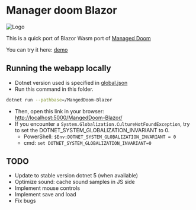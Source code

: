 # Manager doom Blazor

![Logo](./media/logo.jpg)

This is a quick port of Blazor Wasm port of [Managed Doom](https://github.com/sinshu/managed-doom)

You can try it here: [demo](https://yostane.github.io/MangedDoom-Blazor/)

## Running the webapp locally

- Dotnet version used is specified in [global.json](./global.json)
- Run this command in this folder.

```sh
dotnet run --pathbase=/MangedDoom-Blazor
```

- Then, open this link in your browser: [http://localhost:5000/MangedDoom-Blazor/](http://localhost:5000/MangedDoom-Blazor/)
- If you encounter a `System.Globalization.CultureNotFoundException`, try to set the DOTNET_SYSTEM_GLOBALIZATION_INVARIANT to 0.
  - PowerShell: `$Env:DOTNET_SYSTEM_GLOBALIZATION_INVARIANT = 0`
  - cmd: `set DOTNET_SYSTEM_GLOBALIZATION_INVARIANT=0`

## TODO

- Update to stable version dotnet 5 (when available)
- Optimize sound: cache sound samples in JS side
- Implement mouse controls
- Implement save and load
- Fix bugs

